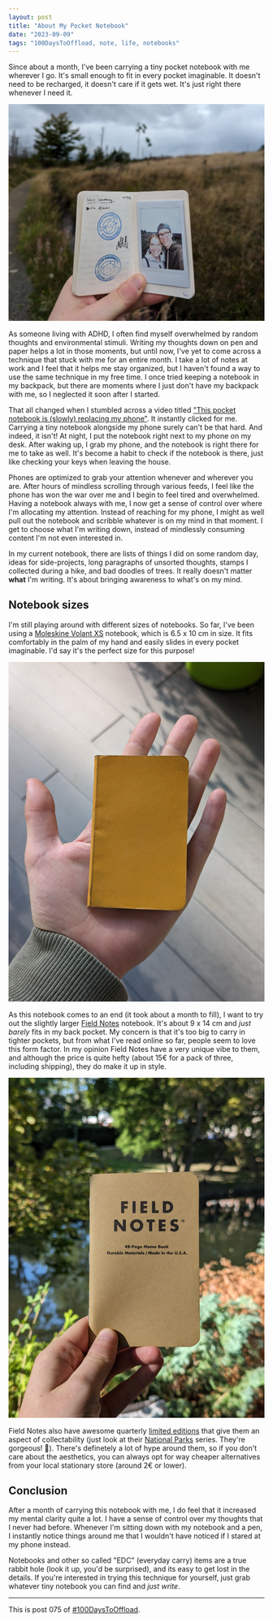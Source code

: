 ```yaml
---
layout: post
title: "About My Pocket Notebook"
date: "2023-09-09"
tags: "100DaysToOffload, note, life, notebooks"
---
```


Since about a month, I've been carrying a tiny pocket notebook with me wherever
I go. It's small enough to fit in every pocket imaginable. It doesn't need to
be recharged, it doesn't care if it gets wet. It's just right there whenever I
need it.

![My Notebook on a recent hike](/assets/posts/2023-09-09-about-my-pocket-notebook/hike.jpeg)

As someone living with ADHD, I often find myself overwhelmed by random thoughts and environmental stimuli. Writing my thoughts down on pen and paper helps a lot in those moments, but until now, I've yet to come across a technique that stuck with me for an entire month. I take a lot of notes at work and I feel that it helps me stay organized, but I haven't found a way to use the same technique in my free time. I once tried keeping a notebook in my backpack, but there are moments where I just don't have my backpack with me, so I neglected it soon after I started.

That all changed when I stumbled across a video titled ["This pocket notebook is (slowly) replacing my phone"](https://youtu.be/0xssCfBiUds?si=vxclEs1UxK5tlkL0). It instantly clicked for me. Carrying a tiny notebook alongside my phone surely can't be that hard. And indeed, it isn't! At night, I put the notebook right next to my phone on my desk. After waking up, I grab my phone, and the notebook is right there for me to take as well. It's become a habit to check if the notebook is there, just like checking your keys when leaving the house.

Phones are optimized to grab your attention whenever and wherever you are. After hours of mindless scrolling through various feeds, I feel like the phone has won the war over me and I begin to feel tired and overwhelmed. Having a notebook always with me, I now get a sense of control over where I'm allocating my attention. Instead of reaching for my phone, I might as well pull out the notebook and scribble whatever is on my mind in that moment. I get to choose what I'm writing down, instead of mindlessly consuming content I'm not even interested in.

In my current notebook, there are lists of things I did on some random day, ideas for side-projects, long paragraphs of unsorted thoughts, stamps I collected during a hike, and bad doodles of trees. It really doesn't matter **what** I'm writing. It's about bringing awareness to what's on my mind.

## Notebook sizes

I'm still playing around with different sizes of notebooks. So far, I've been using a [Moleskine Volant XS](https://www.moleskine.com/en-us/shop/notebooks/journals/volant-journals/volant-journals-forget-me-not-blue-and-amber-yellow-8058647620541.html) notebook, which is 6.5 x 10 cm in size. It fits comfortably in the palm of my hand and easily slides in every pocket imaginable. I'd say it's the perfect size for this purpose!

![My current notebook](/assets/posts/2023-09-09-about-my-pocket-notebook/moleskine.jpeg)

As this notebook comes to an end (it took about a month to fill), I want to try out the slightly larger [Field Notes](https://fieldnotesbrand.com/products/original-kraft) notebook. It's about 9 x 14 cm and *just barely* fits in my back pocket. My concern is that it's too big to carry in tighter pockets, but from what I've read online so far, people seem to love this form factor. In my opinion Field Notes have a very unique vibe to them, and although the price is quite hefty (about 15€ for a pack of three, including shipping), they do make it up in style.

![A Field Notes notebook](/assets/posts/2023-09-09-about-my-pocket-notebook/field_notes.jpeg)

Field Notes also have awesome quarterly [limited editions](https://fieldnotesbrand.com/limited-editions) that give them an aspect of collectability (just look at their [National Parks](https://fieldnotesbrand.com/products/national-parks) series. They're gorgeous! 🤤). There's definetely a lot of hype around them, so if you don't care about the aesthetics, you can always opt for way cheaper alternatives from your local stationary store (around 2€ or lower).

## Conclusion

After a month of carrying this notebook with me, I do feel that it increased my mental clarity quite a lot. I have a sense of control over my thoughts that I never had before. Whenever I'm sitting down with my notebook and a pen, I instantly notice things around me that I wouldn't have noticed if I stared at my phone instead.

Notebooks and other so called "EDC" (everyday carry) items are a true rabbit hole (look it up, you'd be surprised), and its easy to get lost in the details. If you're interested in trying this technique for yourself, just grab whatever tiny notebook you can find and *just write*.

---

This is post 075 of [#100DaysToOffload](https://100daystooffload.com/).


